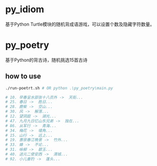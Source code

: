 # py_idiom
基于Python Turtle模块的随机背成语游戏，可以设置个数及隐藏字符数量。

# py_poetry
基于Python的背古诗，随机挑选15首古诗

## how to use
```bash
./run-poetrt.sh # OR python .\py_poetry\main.py

# 10. 早春呈水部张十八员外 ->  天街...
# 25. 春日 ->  胜日...
# 28. 鹿柴 ->  空山...
# 30. 风 ->  解落...
# 12. 望洞庭 ->  湖光...
# 47. 九月九日忆山东兄弟 ->  独在...
# 86. 从军行 ->  青海...
# 34. 梅花 ->  墙角...
# 15. 山行 ->  远上...
# 19. 惠崇春江晚景 ->  竹外...
# 33. 蜂 ->  不论...
# 31. 咏柳 ->  碧玉...
# 40. 送元二使安西 ->  渭城...
# 92. 小儿垂钓 ->  蓬头...
```